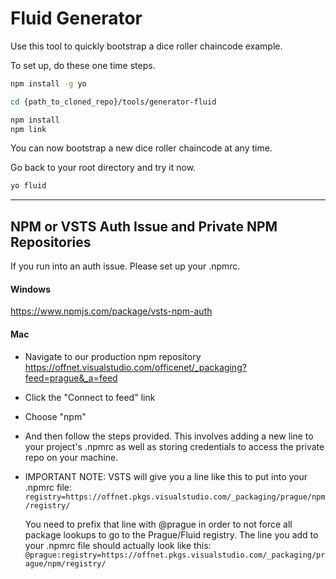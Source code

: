 # Fluid Generator

Use this tool to quickly bootstrap a dice roller chaincode example.

To set up, do these one time steps.
````bash
npm install -g yo

cd {path_to_cloned_repo}/tools/generator-fluid

npm install
npm link
````


You can now bootstrap a new dice roller chaincode at any time. 

Go back to your root directory and try it now.
````bash
yo fluid
````
---

## NPM or VSTS Auth Issue and Private NPM Repositories

If you run into an auth issue. Please set up your .npmrc.

#### Windows
https://www.npmjs.com/package/vsts-npm-auth

#### Mac

* Navigate to our production npm repository https://offnet.visualstudio.com/officenet/_packaging?feed=prague&_a=feed
* Click the "Connect to feed" link
* Choose "npm"
* And then follow the steps provided. This involves adding a new line to your project's .npmrc as well as storing credentials to access the private repo on your machine.
* IMPORTANT NOTE: VSTS will give you a line like this to put into your .npmrc file:
  `registry=https://offnet.pkgs.visualstudio.com/_packaging/prague/npm/registry/`
  
  You need to prefix that line with @prague in order to not force all package lookups to go to the Prague/Fluid registry. The line you add to your .npmrc file should actually look like this:
  `@prague:registry=https://offnet.pkgs.visualstudio.com/_packaging/prague/npm/registry/`
